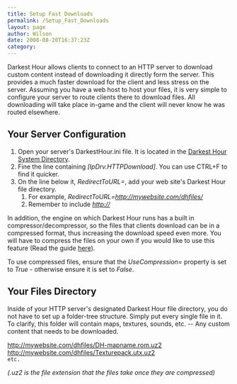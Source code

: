 ```yaml
---
title: Setup Fast Downloads
permalink: /Setup_Fast_Downloads
layout: page
author: Wilson
date: 2008-08-20T16:37:23Z
category: 
---
```

Darkest Hour allows clients to connect to an HTTP server to download
custom content instead of downloading it directly form the server. This
provides a much faster download for the client and less stress on the
server. Assuming you have a web host to host your files, it is very
simple to configure your server to route clients there to download
files. All downloading will take place in-game and the client will never
know he was routed elsewhere.

## Your Server Configuration

1.  Open your server's DarkestHour.ini file. It is located in the
    [Darkest Hour System Directory](Game_Paths "wikilink").
2.  Fine the line containing *\[IpDrv.HTTPDownload\]*. You can use
    CTRL+F to find it quicker.
3.  On the line below it, *RedirectToURL=*, add your web site's Darkest
    Hour file directory.
    1.  For example, *RedirectToURL=<http://mywebsite.com/dhfiles/>*
    2.  Remember to include *<http://>*

In addition, the engine on which Darkest Hour runs has a built in
compressor/decompressor, so the files that clients download can be in a
compressed format, thus increasing the download speed even more. You
will have to compress the files on your own if you would like to use
this feature (Read the guide [here](Compressing_Files "wikilink")).

To use compressed files, ensure that the *UseCompression=* property is
set to *True* - otherwise ensure it is set to *False*.

## Your Files Directory

Inside of your HTTP server's designated Darkest Hour file directory, you
do not have to set up a folder-tree structure. Simply put every single
file in it. To clarify, this folder will contain maps, textures, sounds,
etc. -- Any custom content that needs to be downloaded.

<http://mywebsite.com/dhfiles/DH-mapname.rom.uz2>  
<http://mywebsite.com/dhfiles/Texturepack.utx.uz2>  
`etc.`

*(.uz2 is the file extension that the files take once they are
compressed)*

